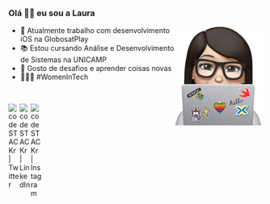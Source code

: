 <br />
<br />

### Olá 👋🏻 eu sou a Laura



<img align="right" src="https://github.com/LauraFochi/LauraFochi/blob/master/icon.png" />

- 📱  Atualmente trabalho com desenvolvimento iOS na GlobosatPlay
- 📚  Estou cursando Análise e Desenvolvimento de Sistemas na UNICAMP
- 👯  Gosto de desafios e aprender coisas novas
- 👩🏻‍💻  #WomenInTech

<br />

[<img align="left" alt="codeSTACKr | Twitter" width="22px" src="https://cdn.jsdelivr.net/npm/simple-icons@v3/icons/twitter.svg" />][twitter]
[<img align="left" alt="codeSTACKr | LinkedIn" width="22px" src="https://cdn.jsdelivr.net/npm/simple-icons@v3/icons/linkedin.svg" />][linkedin]
[<img align="left" alt="codeSTACKr | Instagram" width="22px" src="https://cdn.jsdelivr.net/npm/simple-icons@v3/icons/instagram.svg" />][instagram]



[twitter]: https://twitter.com/xablaura
[instagram]: https://instagram.com/xablaura
[linkedin]: https://www.linkedin.com/in/laura-nunes-fochi/
